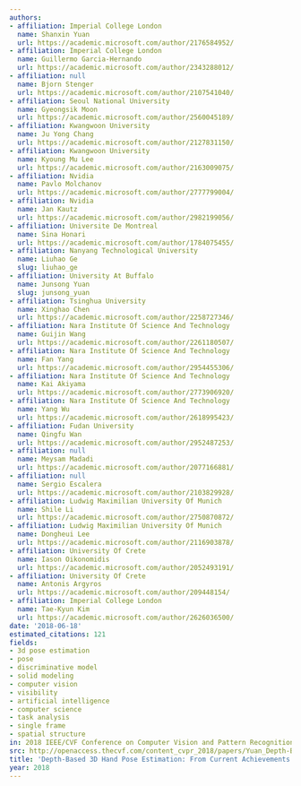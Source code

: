 ```yaml
---
authors:
- affiliation: Imperial College London
  name: Shanxin Yuan
  url: https://academic.microsoft.com/author/2176584952/
- affiliation: Imperial College London
  name: Guillermo Garcia-Hernando
  url: https://academic.microsoft.com/author/2343288012/
- affiliation: null
  name: Bjorn Stenger
  url: https://academic.microsoft.com/author/2107541040/
- affiliation: Seoul National University
  name: Gyeongsik Moon
  url: https://academic.microsoft.com/author/2560045189/
- affiliation: Kwangwoon University
  name: Ju Yong Chang
  url: https://academic.microsoft.com/author/2127831150/
- affiliation: Kwangwoon University
  name: Kyoung Mu Lee
  url: https://academic.microsoft.com/author/2163009075/
- affiliation: Nvidia
  name: Pavlo Molchanov
  url: https://academic.microsoft.com/author/2777799004/
- affiliation: Nvidia
  name: Jan Kautz
  url: https://academic.microsoft.com/author/2982199056/
- affiliation: Universite De Montreal
  name: Sina Honari
  url: https://academic.microsoft.com/author/1784075455/
- affiliation: Nanyang Technological University
  name: Liuhao Ge
  slug: liuhao_ge
- affiliation: University At Buffalo
  name: Junsong Yuan
  slug: junsong_yuan
- affiliation: Tsinghua University
  name: Xinghao Chen
  url: https://academic.microsoft.com/author/2258727346/
- affiliation: Nara Institute Of Science And Technology
  name: Guijin Wang
  url: https://academic.microsoft.com/author/2261180507/
- affiliation: Nara Institute Of Science And Technology
  name: Fan Yang
  url: https://academic.microsoft.com/author/2954455306/
- affiliation: Nara Institute Of Science And Technology
  name: Kai Akiyama
  url: https://academic.microsoft.com/author/2773906920/
- affiliation: Nara Institute Of Science And Technology
  name: Yang Wu
  url: https://academic.microsoft.com/author/2618995423/
- affiliation: Fudan University
  name: Qingfu Wan
  url: https://academic.microsoft.com/author/2952487253/
- affiliation: null
  name: Meysam Madadi
  url: https://academic.microsoft.com/author/2077166881/
- affiliation: null
  name: Sergio Escalera
  url: https://academic.microsoft.com/author/2103829928/
- affiliation: Ludwig Maximilian University Of Munich
  name: Shile Li
  url: https://academic.microsoft.com/author/2750870872/
- affiliation: Ludwig Maximilian University Of Munich
  name: Dongheui Lee
  url: https://academic.microsoft.com/author/2116903878/
- affiliation: University Of Crete
  name: Iason Oikonomidis
  url: https://academic.microsoft.com/author/2052493191/
- affiliation: University Of Crete
  name: Antonis Argyros
  url: https://academic.microsoft.com/author/209448154/
- affiliation: Imperial College London
  name: Tae-Kyun Kim
  url: https://academic.microsoft.com/author/2626036500/
date: '2018-06-18'
estimated_citations: 121
fields:
- 3d pose estimation
- pose
- discriminative model
- solid modeling
- computer vision
- visibility
- artificial intelligence
- computer science
- task analysis
- single frame
- spatial structure
in: 2018 IEEE/CVF Conference on Computer Vision and Pattern Recognition
src: http://openaccess.thecvf.com/content_cvpr_2018/papers/Yuan_Depth-Based_3D_Hand_CVPR_2018_paper.pdf
title: 'Depth-Based 3D Hand Pose Estimation: From Current Achievements to Future Goals'
year: 2018
---
```

